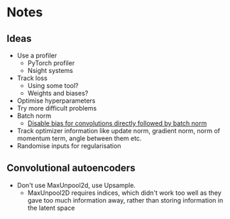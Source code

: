 # Notes

## Ideas

- Use a profiler
  - PyTorch profiler
  - Nsight systems
- Track loss
  - Using some tool?
  - Weights and biases?
- Optimise hyperparameters
- Try more difficult problems
- Batch norm
  - [Disable bias for convolutions directly followed by batch norm](https://pytorch.org/tutorials/recipes/recipes/tuning_guide.html#disable-bias-for-convolutions-directly-followed-by-a-batch-norm)
- Track optimizer information like update norm, gradient norm, norm of momentum term, angle between them etc.
- Randomise inputs for regularisation

## Convolutional autoencoders

- Don't use MaxUnpool2d, use Upsample.
  - MaxUnpool2D requires indices, which didn't work too well as they gave too much information away, rather than storing information in the latent space
